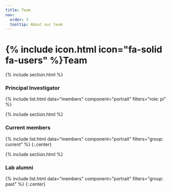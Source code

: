 ```yaml
---
title: Team
nav:
  order: 3
  tooltip: About our team
---
```


# {% include icon.html icon="fa-solid fa-users" %}Team

{% include section.html %}

### Principal Investigator 

{%
  include list.html
  data="members"
  component="portrait"
  filters="role: pi"
%}

{% include section.html %}

### Current members

{%
  include list.html
  data="members"
  component="portrait"
  filters="group: current"
%}
{:.center}

{% include section.html %}

### Lab alumni

{%
  include list.html
  data="members"
  component="portrait"
  filters="group: past"
%}
{:.center}

